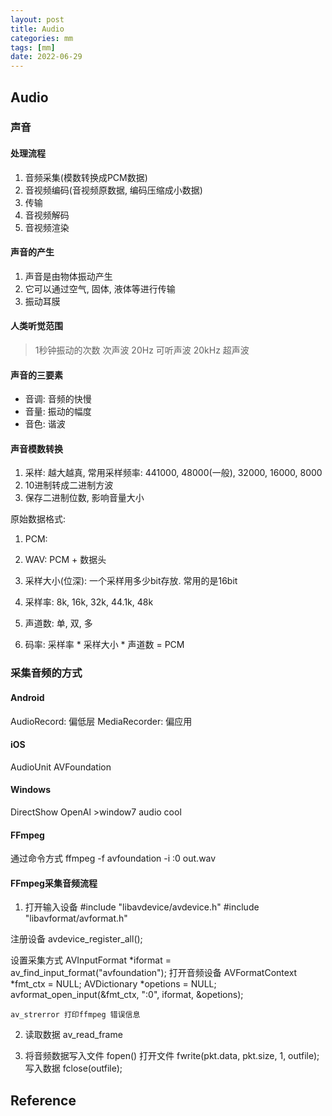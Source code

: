 ```yaml
---
layout: post
title: Audio
categories: mm
tags: [mm]
date: 2022-06-29
---
```


## Audio

### 声音

#### 处理流程

1. 音频采集(模数转换成PCM数据)
2. 音视频编码(音视频原数据, 编码压缩成小数据)
3. 传输
4. 音视频解码
5. 音视频渲染

#### 声音的产生

1. 声音是由物体振动产生
2. 它可以通过空气, 固体, 液体等进行传输
3. 振动耳膜

#### 人类听觉范围

> 1秒钟振动的次数
> 次声波 20Hz 可听声波 20kHz 超声波

#### 声音的三要素

* 音调: 音频的快慢
* 音量: 振动的幅度
* 音色: 谐波

#### 声音模数转换

1. 采样: 越大越真, 常用采样频率: 441000, 48000(一般), 32000, 16000, 8000
2. 10进制转成二进制方波
3. 保存二进制位数, 影响音量大小

原始数据格式:
1. PCM: 
2. WAV: PCM + 数据头

1. 采样大小(位深): 一个采样用多少bit存放. 常用的是16bit
2. 采样率: 8k, 16k, 32k, 44.1k, 48k
3. 声道数: 单, 双, 多                    
4. 码率: 采样率 * 采样大小 * 声道数 = PCM


### 采集音频的方式

#### Android

  AudioRecord: 偏低层
  MediaRecorder: 偏应用

#### iOS

  AudioUnit
  AVFoundation

#### Windows

  DirectShow
  OpenAl
  \>window7 audio cool

#### FFmpeg

  通过命令方式
  ffmpeg -f avfoundation -i :0 out.wav

#### FFmpeg采集音频流程

1. 打开输入设备
    #include "libavdevice/avdevice.h"
    #include "libavformat/avformat.h"

  注册设备
    avdevice_register_all();  
    
  设置采集方式
    AVInputFormat *iformat = av_find_input_format("avfoundation");
  打开音频设备
    AVFormatContext *fmt_ctx = NULL;
    AVDictionary *opetions = NULL;
    avformat_open_input(&fmt_ctx, ":0", iformat, &opetions);

    av_strerror 打印ffmpeg 错误信息
   

2. 读取数据
    av_read_frame

3. 将音频数据写入文件
    fopen() 打开文件
    fwrite(pkt.data, pkt.size, 1, outfile); 写入数据
    fclose(outfile);

## Reference

